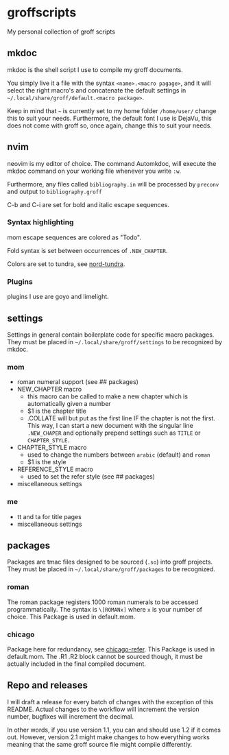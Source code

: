 # groffscripts
My personal collection of groff scripts

## mkdoc
mkdoc is the shell script I use to compile my groff documents.

You simply live it a file with the syntax `<name>.<macro pagage>`, and it will select the right macro's and concatenate the default settings in `~/.local/share/groff/default.<macro package>`.

Keep in mind that `~` is currently set to my home folder `/home/user/` change this to suit your needs.
Furthermore, the default font I use is DejaVu, this does not come with groff so, once again, change this to suit your needs.

## nvim
neovim is my editor of choice.
The command Automkdoc, will execute the mkdoc command on your working file whenever you write `:w`.

Furthermore, any files called `bibliography.in` will be processed by `preconv` and output to `bibliography.groff`

C-b and C-i are set for bold and italic escape sequences.

### Syntax highlighting
mom escape sequences are colored as "Todo".

Fold syntax is set between occurrences of `.NEW_CHAPTER`.

Colors are set to tundra, see [nord-tundra](https://github.com/user18130814200115-2/nordtheme_tundra).

### Plugins
plugins I use are goyo and limelight.

## settings
Settings in general contain boilerplate code for specific macro packages.
They must be placed in `~/.local/share/groff/settings` to be recognized by mkdoc.
### mom
- roman numeral support (see ## packages)
- NEW_CHAPTER macro
  + this macro can be called to make a new chapter which is automatically given a number
  + $1 is the chapter title
  + .COLLATE will but put as the first line IF the chapter is not the first. This way, I can start a new document with the singular line `.NEW_CHAPER` and optionally prepend settings such as `TITLE` or `CHAPTER_STYLE`.
- CHAPTER_STYLE macro
  + used to change the numbers between `arabic` (default) and `roman`
  + $1 is the style
- REFERENCE_STYLE macro
  + used to set the refer style (see ## packages)
- miscellaneous settings

### me
- tt and ta for title pages
- miscellaneous settings

## packages
Packages are tmac files designed to be sourced (`.so`) into groff projects.
They must be placed in `~/.local/share/groff/packages` to be recognized.

### roman
The roman package registers 1000 roman numerals to be accessed programmatically.
The syntax is `\[ROMANx]` where `x` is your number of choice.
This Package is used in default.mom.

### chicago
Package here for redundancy, see [chicago-refer](https://github.com/user18130814200115-2/chicago-refer).
This Package is used in default.mom.
The .R1 .R2 block cannot be sourced though, it must be actually included in the final compiled document.

## Repo and releases
I will draft a release for every batch of changes with the exception of this README.
Actual changes to the workflow will increment the version number, bugfixes will increment the decimal.

In other words, if you use version 1.1, you can and should use 1.2 if it comes out.
However, version 2.1 might make changes to how everything works meaning that the same groff source file might compile differently.
